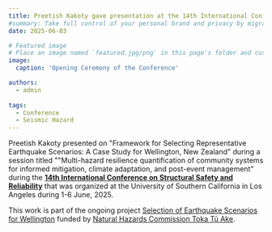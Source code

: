 ```yaml
---
title: Preetish Kakoty gave presentation at the 14th International Conference on Structural Safety and Reliability in Los Angeles, USA.
#summary: Take full control of your personal brand and privacy by migrating away from the big tech platforms!
date: 2025-06-03

# Featured image
# Place an image named `featured.jpg/png` in this page's folder and customize its options here.
image:
  caption: 'Opening Ceremony of the Conference'

authors:
  - admin
  
tags:
  - Conference
  - Seismic Hazard
---
```


Preetish Kakoty presented on "Framework for Selecting Representative Earthquake Scenarios: A Case Study
for Wellington, New Zealand" during a session titled ""Multi-hazard resilience quantification of community systems for informed mitigation, climate adaptation, and post-event management" during the [**14th International Conference on Structural Safety and Reliability**](https://www.icossar2025.org/) that was organized at the University of Southern California in Los Angeles during 1-6 June, 2025.

This work is part of the ongoing project [Selection of Earthquake Scenarios for Wellington](/project/wellington-risk/) funded by [Natural Hazards Commission Toka Tū Ake](https://www.naturalhazards.govt.nz/).